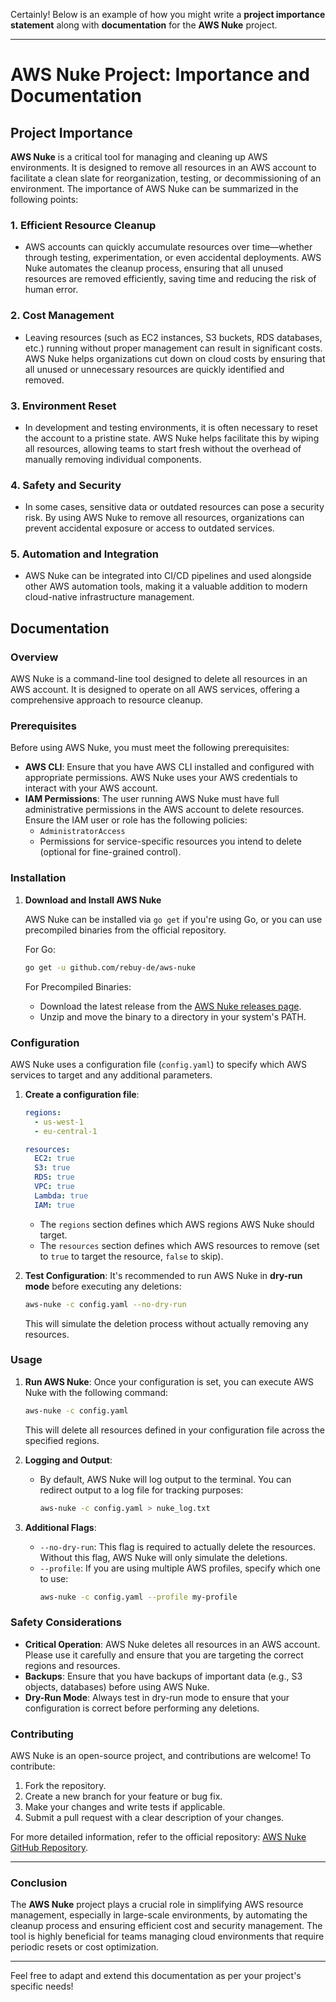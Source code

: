 Certainly! Below is an example of how you might write a **project importance statement** along with **documentation** for the **AWS Nuke** project.

---

# AWS Nuke Project: Importance and Documentation

## Project Importance

**AWS Nuke** is a critical tool for managing and cleaning up AWS environments. It is designed to remove all resources in an AWS account to facilitate a clean slate for reorganization, testing, or decommissioning of an environment. The importance of AWS Nuke can be summarized in the following points:

### 1. **Efficient Resource Cleanup**
   - AWS accounts can quickly accumulate resources over time—whether through testing, experimentation, or even accidental deployments. AWS Nuke automates the cleanup process, ensuring that all unused resources are removed efficiently, saving time and reducing the risk of human error.

### 2. **Cost Management**
   - Leaving resources (such as EC2 instances, S3 buckets, RDS databases, etc.) running without proper management can result in significant costs. AWS Nuke helps organizations cut down on cloud costs by ensuring that all unused or unnecessary resources are quickly identified and removed.

### 3. **Environment Reset**
   - In development and testing environments, it is often necessary to reset the account to a pristine state. AWS Nuke helps facilitate this by wiping all resources, allowing teams to start fresh without the overhead of manually removing individual components.

### 4. **Safety and Security**
   - In some cases, sensitive data or outdated resources can pose a security risk. By using AWS Nuke to remove all resources, organizations can prevent accidental exposure or access to outdated services.

### 5. **Automation and Integration**
   - AWS Nuke can be integrated into CI/CD pipelines and used alongside other AWS automation tools, making it a valuable addition to modern cloud-native infrastructure management.

## Documentation

### Overview
AWS Nuke is a command-line tool designed to delete all resources in an AWS account. It is designed to operate on all AWS services, offering a comprehensive approach to resource cleanup. 

### Prerequisites
Before using AWS Nuke, you must meet the following prerequisites:
- **AWS CLI**: Ensure that you have AWS CLI installed and configured with appropriate permissions. AWS Nuke uses your AWS credentials to interact with your AWS account.
- **IAM Permissions**: The user running AWS Nuke must have full administrative permissions in the AWS account to delete resources. Ensure the IAM user or role has the following policies:
  - `AdministratorAccess`
  - Permissions for service-specific resources you intend to delete (optional for fine-grained control).
  
### Installation

1. **Download and Install AWS Nuke**

   AWS Nuke can be installed via `go get` if you're using Go, or you can use precompiled binaries from the official repository.

   For Go:
   ```bash
   go get -u github.com/rebuy-de/aws-nuke
   ```

   For Precompiled Binaries:
   - Download the latest release from the [AWS Nuke releases page](https://github.com/rebuy-de/aws-nuke/releases).
   - Unzip and move the binary to a directory in your system's PATH.

### Configuration

AWS Nuke uses a configuration file (`config.yaml`) to specify which AWS services to target and any additional parameters.

1. **Create a configuration file**:
   ```yaml
   regions:
     - us-west-1
     - eu-central-1

   resources:
     EC2: true
     S3: true
     RDS: true
     VPC: true
     Lambda: true
     IAM: true
   ```

   - The `regions` section defines which AWS regions AWS Nuke should target.
   - The `resources` section defines which AWS resources to remove (set to `true` to target the resource, `false` to skip).

2. **Test Configuration**: It's recommended to run AWS Nuke in **dry-run mode** before executing any deletions:
   ```bash
   aws-nuke -c config.yaml --no-dry-run
   ```

   This will simulate the deletion process without actually removing any resources.

### Usage

1. **Run AWS Nuke**:
   Once your configuration is set, you can execute AWS Nuke with the following command:
   ```bash
   aws-nuke -c config.yaml
   ```

   This will delete all resources defined in your configuration file across the specified regions.

2. **Logging and Output**:
   - By default, AWS Nuke will log output to the terminal. You can redirect output to a log file for tracking purposes:
     ```bash
     aws-nuke -c config.yaml > nuke_log.txt
     ```

3. **Additional Flags**:
   - `--no-dry-run`: This flag is required to actually delete the resources. Without this flag, AWS Nuke will only simulate the deletions.
   - `--profile`: If you are using multiple AWS profiles, specify which one to use:
     ```bash
     aws-nuke -c config.yaml --profile my-profile
     ```

### Safety Considerations

- **Critical Operation**: AWS Nuke deletes all resources in an AWS account. Please use it carefully and ensure that you are targeting the correct regions and resources.
- **Backups**: Ensure that you have backups of important data (e.g., S3 objects, databases) before using AWS Nuke.
- **Dry-Run Mode**: Always test in dry-run mode to ensure that your configuration is correct before performing any deletions.

### Contributing

AWS Nuke is an open-source project, and contributions are welcome! To contribute:

1. Fork the repository.
2. Create a new branch for your feature or bug fix.
3. Make your changes and write tests if applicable.
4. Submit a pull request with a clear description of your changes.

For more detailed information, refer to the official repository: [AWS Nuke GitHub Repository](https://github.com/rebuy-de/aws-nuke).

---

### Conclusion
The **AWS Nuke** project plays a crucial role in simplifying AWS resource management, especially in large-scale environments, by automating the cleanup process and ensuring efficient cost and security management. The tool is highly beneficial for teams managing cloud environments that require periodic resets or cost optimization.

--- 

Feel free to adapt and extend this documentation as per your project's specific needs!
